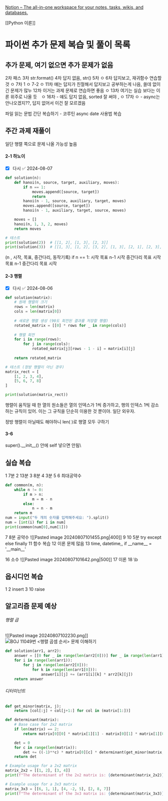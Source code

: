 
[Notion – The all-in-one workspace for your notes, tasks, wikis, and databases.](https://teamsparkx.notion.site/5-64568dcda1c24a5ea4e108f795a054e7)

[[Python 이론]]

# 파이썬 추가 문제 복습 및 풀이 목록
## 추가 문제, 여기 없으면 추가 문제가 없음
2차 패스
3차 str.format() 
4차 답지 없음, str() 
5차 ㅇ
6차 답지보고, 재귀함수 연습할 것 ㅇ
7차 1 ㅇ
7-2  ㅇ
11차 얘는 답지가 친절해서 답지보고 공부하는게 나음, 쓸데 없이 긴 문제가 많누
12차 이거는 과제 문제로 연습하면 좋음 ㅇ
13차 여기는 실습 보다는 이론 위주로 나올 듯　ㅇ
16차 - 얘도 답지 없음, sorted 잘 써야 , ㅇ
17차 ㅇ - async는 안나오겠지??, 답지 없어서 이건 잘 모르겠음

파일 읽는 문법 간단 복습하기 - 
코루틴 async
date 사용법 복습

## 주간 과제 재풀이
일단 행렬 쪽으로 문제 나올 가능성 높음

#### 2-1 하노이 
- [x] 다시 ✅ 2024-08-07
```python
def solution(n):
    def hanoi(n, source, target, auxiliary, moves):
        if n == 1:
            moves.append([source, target])
            return
        hanoi(n - 1, source, auxiliary, target, moves)
        moves.append([source, target])
        hanoi(n - 1, auxiliary, target, source, moves)

    moves = []
    hanoi(n, 1, 3, 2, moves)
    return moves

# 테스트
print(solution(2))  # [[1, 2], [1, 3], [2, 3]]
print(solution(3))  # [[1, 3], [1, 2], [3, 2], [1, 3], [2, 1], [2, 3], [1, 3]]


```
(n , 시작, 목표, 중간다리, 동작기록)
if n == 1:
	시작 목표
n-1 시작 중간다리 목표
시작 목표
n-1 중간다리 목표  시작

#### 2-3 행렬 
- [x] 다시 ✅ 2024-08-06

```python
def solution(matrix):
    # 원래 행렬의 크기
    rows = len(matrix)
    cols = len(matrix[0])
    
    # 새로운 행렬 생성 (90도 회전된 결과를 저장할 행렬)
    rotated_matrix = [[0] * rows for _ in range(cols)]
    
    # 행렬 회전
    for i in range(rows):
        for j in range(cols):
            rotated_matrix[j][rows - 1 - i] = matrix[i][j]
    
    return rotated_matrix

# 테스트 (정방 행렬이 아닌 경우)
matrix_rect = [
    [1, 2, 3, 4],
    [5, 6, 7, 8]
]

print(solution(matrix_rect))

```
행렬이 움직일 때 한 열의 원소들은 열의 인덱스가 1씩 증가하고, 행의 인덱스 1씩 감소하는 규칙이 있어.
이는 그 규칙을 단순히 이용한 것 뿐이야.
일단 외우자.

정방 행렬이 아닐때도 해야하니 len( )로 행열 모두 구하기
#### 3-6
super().\_\_init__() 안에 self 넣으면 안됨\

## 실습 복습
1 7분
2 13분
3 8분
4 3분
5
6  최대공약수
```python
def common(m, n):
    while n != 0:
        if m > n:
            m = m - n
        else:
            n = n - m
    return m
num = input("두 개의 숫자를 입력해주세요: ").split()
num = [int(i) for i in num]
print(common(num[0],num[1]))
```
7 8분 공약수
![[Pasted image 20240807101455.png|400]]
9
10 5분 try except else finally
11 함수 복습
12 이론 문제 많음
13 time, datetime,, if \_\_name__ = '\_\_main__'

16 소수
![[Pasted image 20240807101642.png|500]]
17 이론
18 \\b

## 옵시디언 복습
1
2 insert
3 
10 raise

## 알고리즘 문제 예상
###### 행렬 곱
![[Pasted image 20240807102230.png]]
![BOJ 11049번 <행렬 곱셈 순서> 문제 이해하기](https://velog.velcdn.com/images%2Ftreejy%2Fpost%2F5af553c0-06c0-4a4f-9895-b15f883e04d0%2Fimage.png)
```python
def solution(arr1, arr2):
    answer = [[0 for _ in range(len(arr2[0]))] for _ in range(len(arr1))]
    for i in range(len(arr1)):
        for j in range(len(arr2[0])):
            for k in range(len(arr1[0])):
                answer[i][j] += (arr1[i][k] * arr2[k][j])
    return answer
```

###### 디터미넌트
```python
def get_minor(matrix, j):
    return [col[:j] + col[j+1:] for col in (matrix[1:])]

def determinant(matrix):
    # Base case for 2x2 matrix
    if len(matrix) == 2:
        return matrix[0][0] * matrix[1][1] - matrix[0][1] * matrix[1][0]

    det = 0
    for c in range(len(matrix)):
        det += ((-1)**c) * matrix[0][c] * determinant(get_minor(matrix, c))
    return det

# Example usage for a 2x2 matrix
matrix_2x2 = [[1, 2], [3, 4]]
print(f"The determinant of the 2x2 matrix is: {determinant(matrix_2x2)}")

# Example usage for a 3x3 matrix
matrix_3x3 = [[6, 1, 1], [4, -2, 5], [2, 8, 7]]
print(f"The determinant of the 3x3 matrix is: {determinant(matrix_3x3)}")

```